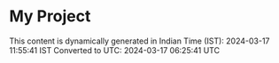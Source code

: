# My Project

This content is dynamically generated in Indian Time (IST): 2024-03-17 11:55:41 IST
Converted to UTC: 2024-03-17 06:25:41 UTC
